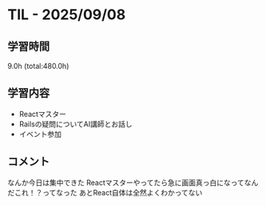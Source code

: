 # TIL - 2025/09/08

## 学習時間
9.0h (total:480.0h)

## 学習内容
- Reactマスター
- Railsの疑問についてAI講師とお話し
- イベント参加

## コメント
なんか今日は集中できた
Reactマスターやってたら急に画面真っ白になってなんだこれ！？ってなった
あとReact自体は全然よくわかってない

